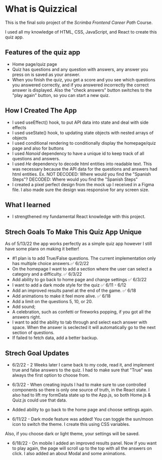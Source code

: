# What is Quizzical

This is the final solo project of the *Scrimba Frontend Career Path* Course.

I used all my knowledge of HTML, CSS, JavaScript, and React to create this quiz app.

## Features of the quiz app
- Home page/quiz page
- Quiz has questions and any question with answers, any answer you press on is saved as your answer.
- When you finish the quiz, you get a score and you see which questions you answered correctly, and if you answered incorrectly the correct answer is displayed. Also the "check answers" button switches to the "play again" button, so you can start a new quiz.

## How I Created The App
- I used useEffect() hook, to put API data into state and deal with side effects
- I used useState() hook, to updating state objects with nested arrays of objects  
- I used conditional rendering to conditionally display the homepage/quiz page and also for buttons
- I used *Nanoid* dependency to have a unique id to keep track of all questions and answers.
- I used *He* dependency to decode html entities into readable text. This was necessary because the API data for the questions
and answers had html entities. Ex. NOT DECODED: Where would you find the &quot;Spanish Steps&quot;? DECODED: Where would you find the "Spanish Steps"
- I created a pixel perfect design from the mock up I received in a Figma file. I also made sure the design was responsive for any screen size.

## What I learned
- I strengthened my fundamental React knowledge with this project.

## Strech Goals To Make This Quiz App Unique
As of 5/13/22 the app works perfectly as a simple quiz app however I still have some plans on making it better!
- #1 plan is to add True/False questions. The current implementation only has multiple choice answers.✅ 6/2/22 
- On the homepage I want to add a section where the user can select a category and a difficulty. ✅ 6/3/22
- Add ability to go back to home page and change settings ✅ 6/3/22
- I want to add a dark mode style for the quiz ✅ 6/11 - 6/12
- Add an improved results panel at the end of the game. ✅ 6/18
- Add animations to make it feel more alive. ✅ 6/18
- Add a limit on the questions 5, 10, or 20.
- Add sound;
- A celebration, such as confetti or fireworks popping, if you got all the answers right.
- I want to add the ability to tab through and select each answer with space. When the answer is seclected it will automatically go to the next section of questions.
- If failed to fetch data, add a better backup.

## Strech Goal Updates
- 6/2/22 - 2 Weeks later I came back to my code, read it, and implement true and false answers to the quiz. I had to make sure that "True" was always the first option to choose from.
- 6/3/22 - When creating inputs I had to make sure to use controlled components so there is only one source of truth, in the React state. I also had to lift my formData state up to the App.js, so both Home.js & Quiz.js could use that data.

- Added ability to go back to the home page and choose settings again.

- 6/11/22 - Dark mode feature was added! You can toggle the sun/moon icon to switch the theme. I create this using CSS variables.

Also, if you choose dark or light theme, your settings will be saved.

- 6/18/22 - On mobile I added an improved results panel. Now if you want to play again, the page will scroll up to the top with all the answers on click. I also added an about Modal and some animations.